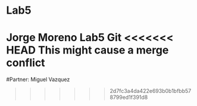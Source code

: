 # Lab5
Jorge Moreno Lab5 Git
<<<<<<< HEAD
This might cause a merge conflict
=======

#Partner: Miguel Vazquez
>>>>>>> 2d7fc3a4da422e693b0b1bfbb578799ed1f391d8
